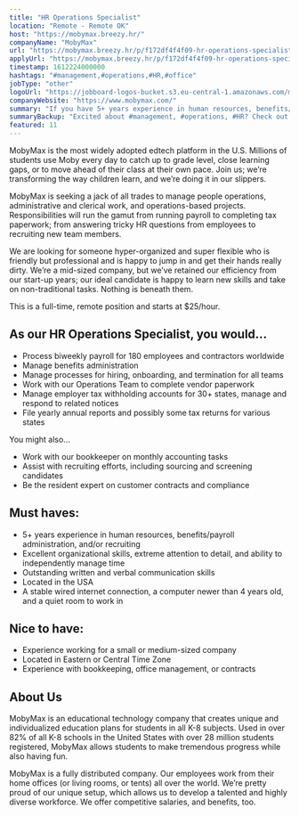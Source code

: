 ```yaml
---
title: "HR Operations Specialist"
location: "Remote - Remote OK"
host: "https://mobymax.breezy.hr/"
companyName: "MobyMax"
url: "https://mobymax.breezy.hr/p/f172df4f4f09-hr-operations-specialist"
applyUrl: "https://mobymax.breezy.hr/p/f172df4f4f09-hr-operations-specialist/apply"
timestamp: 1612224000000
hashtags: "#management,#operations,#HR,#office"
jobType: "other"
logoUrl: "https://jobboard-logos-bucket.s3.eu-central-1.amazonaws.com/mobymax"
companyWebsite: "https://www.mobymax.com/"
summary: "If you have 5+ years experience in human resources, benefits/payroll administration, and/or recruiting, MobyMax is looking for someone with your knowledge."
summaryBackup: "Excited about #management, #operations, #HR? Check out this job post!"
featured: 11
---
```


MobyMax is the most widely adopted edtech platform in the U.S. Millions of students use Moby every day to catch up to grade level, close learning gaps, or to move ahead of their class at their own pace. Join us; we’re transforming the way children learn, and we’re doing it in our slippers.

MobyMax is seeking a jack of all trades to manage people operations, administrative and clerical work, and operations-based projects. Responsibilities will run the gamut from running payroll to completing tax paperwork; from answering tricky HR questions from employees to recruiting new team members.

We are looking for someone hyper-organized and super flexible who is friendly but professional and is happy to jump in and get their hands really dirty. We’re a mid-sized company, but we’ve retained our efficiency from our start-up years; our ideal candidate is happy to learn new skills and take on non-traditional tasks. Nothing is beneath them.

This is a full-time, remote position and starts at $25/hour.

## As our HR Operations Specialist, you would...

*   Process biweekly payroll for 180 employees and contractors worldwide
*   Manage benefits administration
*   Manage processes for hiring, onboarding, and termination for all teams
*   Work with our Operations Team to complete vendor paperwork
*   Manage employer tax withholding accounts for 30+ states, manage and respond to related notices
*   File yearly annual reports and possibly some tax returns for various states

You might also...

*   Work with our bookkeeper on monthly accounting tasks
*   Assist with recruiting efforts, including sourcing and screening candidates
*   Be the resident expert on customer contracts and compliance

## Must haves:

*   5+ years experience in human resources, benefits/payroll administration, and/or recruiting
*   Excellent organizational skills, extreme attention to detail, and ability to independently manage time
*   Outstanding written and verbal communication skills
*   Located in the USA
*   A stable wired internet connection, a computer newer than 4 years old, and a quiet room to work in

## Nice to have:

*   Experience working for a small or medium-sized company
*   Located in Eastern or Central Time Zone
*   Experience with bookkeeping, office management, or contracts

## About Us

MobyMax is an educational technology company that creates unique and individualized education plans for students in all K-8 subjects. Used in over 82% of all K-8 schools in the United States with over 28 million students registered, MobyMax allows students to make tremendous progress while also having fun.

MobyMax is a fully distributed company. Our employees work from their home offices (or living rooms, or tents) all over the world. We’re pretty proud of our unique setup, which allows us to develop a talented and highly diverse workforce. We offer competitive salaries, and benefits, too.
